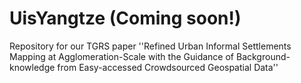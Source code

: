 # UisYangtze (Coming soon!)
Repository for our TGRS paper ''Refined Urban Informal Settlements Mapping at Agglomeration-Scale with the Guidance of Background-knowledge from Easy-accessed Crowdsourced Geospatial Data''
